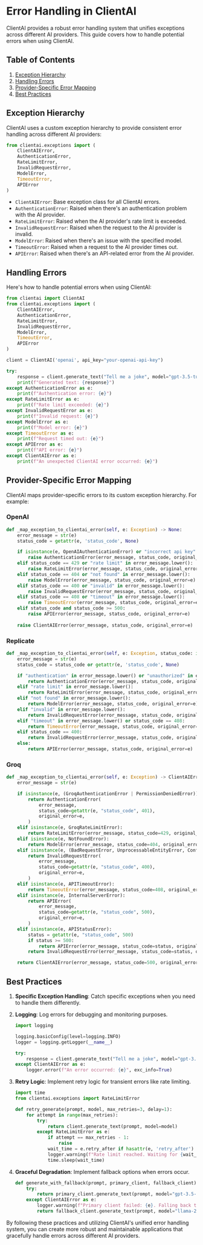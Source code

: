 # Error Handling in ClientAI

ClientAI provides a robust error handling system that unifies exceptions across different AI providers. This guide covers how to handle potential errors when using ClientAI.

## Table of Contents

1. [Exception Hierarchy](#exception-hierarchy)
2. [Handling Errors](#handling-errors)
3. [Provider-Specific Error Mapping](#provider-specific-error-mapping)
4. [Best Practices](#best-practices)

## Exception Hierarchy

ClientAI uses a custom exception hierarchy to provide consistent error handling across different AI providers:

```python
from clientai.exceptions import (
    ClientAIError,
    AuthenticationError,
    RateLimitError,
    InvalidRequestError,
    ModelError,
    TimeoutError,
    APIError
)
```

- `ClientAIError`: Base exception class for all ClientAI errors.
- `AuthenticationError`: Raised when there's an authentication problem with the AI provider.
- `RateLimitError`: Raised when the AI provider's rate limit is exceeded.
- `InvalidRequestError`: Raised when the request to the AI provider is invalid.
- `ModelError`: Raised when there's an issue with the specified model.
- `TimeoutError`: Raised when a request to the AI provider times out.
- `APIError`: Raised when there's an API-related error from the AI provider.

## Handling Errors

Here's how to handle potential errors when using ClientAI:

```python
from clientai import ClientAI
from clientai.exceptions import (
    ClientAIError,
    AuthenticationError,
    RateLimitError,
    InvalidRequestError,
    ModelError,
    TimeoutError,
    APIError
)

client = ClientAI('openai', api_key="your-openai-api-key")

try:
    response = client.generate_text("Tell me a joke", model="gpt-3.5-turbo")
    print(f"Generated text: {response}")
except AuthenticationError as e:
    print(f"Authentication error: {e}")
except RateLimitError as e:
    print(f"Rate limit exceeded: {e}")
except InvalidRequestError as e:
    print(f"Invalid request: {e}")
except ModelError as e:
    print(f"Model error: {e}")
except TimeoutError as e:
    print(f"Request timed out: {e}")
except APIError as e:
    print(f"API error: {e}")
except ClientAIError as e:
    print(f"An unexpected ClientAI error occurred: {e}")
```

## Provider-Specific Error Mapping

ClientAI maps provider-specific errors to its custom exception hierarchy. For example:

### OpenAI

```python
def _map_exception_to_clientai_error(self, e: Exception) -> None:
    error_message = str(e)
    status_code = getattr(e, 'status_code', None)

    if isinstance(e, OpenAIAuthenticationError) or "incorrect api key" in error_message.lower():
        raise AuthenticationError(error_message, status_code, original_error=e)
    elif status_code == 429 or "rate limit" in error_message.lower():
        raise RateLimitError(error_message, status_code, original_error=e)
    elif status_code == 404 or "not found" in error_message.lower():
        raise ModelError(error_message, status_code, original_error=e)
    elif status_code == 400 or "invalid" in error_message.lower():
        raise InvalidRequestError(error_message, status_code, original_error=e)
    elif status_code == 408 or "timeout" in error_message.lower():
        raise TimeoutError(error_message, status_code, original_error=e)
    elif status_code and status_code >= 500:
        raise APIError(error_message, status_code, original_error=e)
    
    raise ClientAIError(error_message, status_code, original_error=e)
```

### Replicate

```python
def _map_exception_to_clientai_error(self, e: Exception, status_code: int = None) -> ClientAIError:
    error_message = str(e)
    status_code = status_code or getattr(e, 'status_code', None)

    if "authentication" in error_message.lower() or "unauthorized" in error_message.lower():
        return AuthenticationError(error_message, status_code, original_error=e)
    elif "rate limit" in error_message.lower():
        return RateLimitError(error_message, status_code, original_error=e)
    elif "not found" in error_message.lower():
        return ModelError(error_message, status_code, original_error=e)
    elif "invalid" in error_message.lower():
        return InvalidRequestError(error_message, status_code, original_error=e)
    elif "timeout" in error_message.lower() or status_code == 408:
        return TimeoutError(error_message, status_code, original_error=e)
    elif status_code == 400:
        return InvalidRequestError(error_message, status_code, original_error=e)
    else:
        return APIError(error_message, status_code, original_error=e)
```

### Groq

```python
def _map_exception_to_clientai_error(self, e: Exception) -> ClientAIError:
    error_message = str(e)

    if isinstance(e, (GroqAuthenticationError | PermissionDeniedError)):
        return AuthenticationError(
            error_message,
            status_code=getattr(e, "status_code", 401),
            original_error=e,
        )
    elif isinstance(e, GroqRateLimitError):
        return RateLimitError(error_message, status_code=429, original_error=e)
    elif isinstance(e, NotFoundError):
        return ModelError(error_message, status_code=404, original_error=e)
    elif isinstance(e, (BadRequestError, UnprocessableEntityError, ConflictError)):
        return InvalidRequestError(
            error_message,
            status_code=getattr(e, "status_code", 400),
            original_error=e,
        )
    elif isinstance(e, APITimeoutError):
        return TimeoutError(error_message, status_code=408, original_error=e)
    elif isinstance(e, InternalServerError):
        return APIError(
            error_message,
            status_code=getattr(e, "status_code", 500),
            original_error=e,
        )
    elif isinstance(e, APIStatusError):
        status = getattr(e, "status_code", 500)
        if status >= 500:
            return APIError(error_message, status_code=status, original_error=e)
        return InvalidRequestError(error_message, status_code=status, original_error=e)

    return ClientAIError(error_message, status_code=500, original_error=e)
```

## Best Practices

1. **Specific Exception Handling**: Catch specific exceptions when you need to handle them differently.

2. **Logging**: Log errors for debugging and monitoring purposes.

   ```python
   import logging

   logging.basicConfig(level=logging.INFO)
   logger = logging.getLogger(__name__)

   try:
       response = client.generate_text("Tell me a joke", model="gpt-3.5-turbo")
   except ClientAIError as e:
       logger.error(f"An error occurred: {e}", exc_info=True)
   ```

3. **Retry Logic**: Implement retry logic for transient errors like rate limiting.

   ```python
   import time
   from clientai.exceptions import RateLimitError

   def retry_generate(prompt, model, max_retries=3, delay=1):
       for attempt in range(max_retries):
           try:
               return client.generate_text(prompt, model=model)
           except RateLimitError as e:
               if attempt == max_retries - 1:
                   raise
               wait_time = e.retry_after if hasattr(e, 'retry_after') else delay * (2 ** attempt)
               logger.warning(f"Rate limit reached. Waiting for {wait_time} seconds...")
               time.sleep(wait_time)
   ```

4. **Graceful Degradation**: Implement fallback options when errors occur.

   ```python
   def generate_with_fallback(prompt, primary_client, fallback_client):
       try:
           return primary_client.generate_text(prompt, model="gpt-3.5-turbo")
       except ClientAIError as e:
           logger.warning(f"Primary client failed: {e}. Falling back to secondary client.")
           return fallback_client.generate_text(prompt, model="llama-2-70b-chat")
   ```

By following these practices and utilizing ClientAI's unified error handling system, you can create more robust and maintainable applications that gracefully handle errors across different AI providers.
